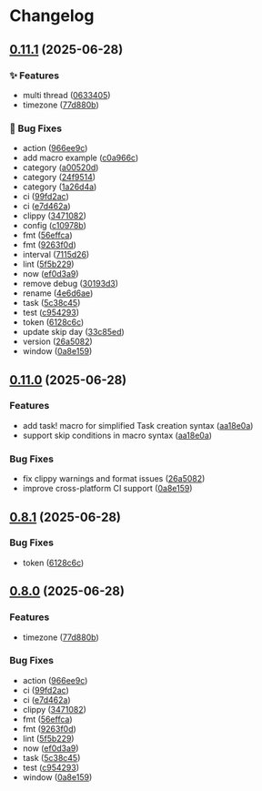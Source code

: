 # Changelog

## [0.11.1](https://github.com/rain2307/easy-schedule/compare/easy-schedule-v0.11.0...easy-schedule-v0.11.1) (2025-06-28)


### ✨ Features

* multi thread ([0633405](https://github.com/rain2307/easy-schedule/commit/06334058cf03324d8f30cd12d5751e82277f75ec))
* timezone ([77d880b](https://github.com/rain2307/easy-schedule/commit/77d880be4567adecf2cb5174b39ff2943165f875))


### 🐛 Bug Fixes

* action ([966ee9c](https://github.com/rain2307/easy-schedule/commit/966ee9c19245a380087f9077761a6e2c8e177fa9))
* add macro example ([c0a966c](https://github.com/rain2307/easy-schedule/commit/c0a966cf19eabd108228c520df7f981ca71748a9))
* category ([a00520d](https://github.com/rain2307/easy-schedule/commit/a00520d7b2cfd0a973e3078c7df497f3d1686647))
* category ([24f9514](https://github.com/rain2307/easy-schedule/commit/24f9514fb55e46a4c3ae169092b1128ed6de2326))
* category ([1a26d4a](https://github.com/rain2307/easy-schedule/commit/1a26d4aa11ce35cedf02393293b8d3d0c4f0e4f8))
* ci ([99fd2ac](https://github.com/rain2307/easy-schedule/commit/99fd2ac9c49816958abd9009f655720e526edefb))
* ci ([e7d462a](https://github.com/rain2307/easy-schedule/commit/e7d462ac527d416391a7a73d8137a4bffcd15cd0))
* clippy ([3471082](https://github.com/rain2307/easy-schedule/commit/34710820b9e7160df088cf8b016b117e7678824f))
* config ([c10978b](https://github.com/rain2307/easy-schedule/commit/c10978b1019be95e55cdc724382d63f0bdc62b21))
* fmt ([56effca](https://github.com/rain2307/easy-schedule/commit/56effca2ed3f67c9be6d0360dc06ea369efd244a))
* fmt ([9263f0d](https://github.com/rain2307/easy-schedule/commit/9263f0d40653eca847aff53250b9b88d982b6455))
* interval ([7115d26](https://github.com/rain2307/easy-schedule/commit/7115d26a3e0b1fcf7c02b0ab8bbe12519e415871))
* lint ([5f5b229](https://github.com/rain2307/easy-schedule/commit/5f5b229269c0e3aec1733fe89449317ab1284530))
* now ([ef0d3a9](https://github.com/rain2307/easy-schedule/commit/ef0d3a91bb0b7f8ecde607818661eaca31e8e61b))
* remove debug ([30193d3](https://github.com/rain2307/easy-schedule/commit/30193d380f8f3fc9dfdeae745fb367b6c84c0596))
* rename ([4e6d6ae](https://github.com/rain2307/easy-schedule/commit/4e6d6aef298545f2da712a45503d020b5a5245b0))
* task ([5c38c45](https://github.com/rain2307/easy-schedule/commit/5c38c45e841f03d931abf0a9d5a314b4352fab99))
* test ([c954293](https://github.com/rain2307/easy-schedule/commit/c954293f8a9def28e2965152d232f356ba36905b))
* token ([6128c6c](https://github.com/rain2307/easy-schedule/commit/6128c6cd60e78db8c52db5cf8e39dbbd353de132))
* update skip day ([33c85ed](https://github.com/rain2307/easy-schedule/commit/33c85ed7447aca7769e5b8461bf53f62706a0fb6))
* version ([26a5082](https://github.com/rain2307/easy-schedule/commit/26a508240785aa6a4034cfaf8dc5267efdd6d591))
* window ([0a8e159](https://github.com/rain2307/easy-schedule/commit/0a8e159fb16359e28f4942fdb8c0a7f084a081f3))

## [0.11.0](https://github.com/rain2307/easy-schedule/compare/v0.8.1...v0.11.0) (2025-06-28)


### Features

* add task! macro for simplified Task creation syntax ([aa18e0a](https://github.com/rain2307/easy-schedule/commit/aa18e0a))
* support skip conditions in macro syntax ([aa18e0a](https://github.com/rain2307/easy-schedule/commit/aa18e0a))


### Bug Fixes

* fix clippy warnings and format issues ([26a5082](https://github.com/rain2307/easy-schedule/commit/26a5082))
* improve cross-platform CI support ([0a8e159](https://github.com/rain2307/easy-schedule/commit/0a8e159))

## [0.8.1](https://github.com/rain2307/easy-schedule/compare/v0.8.0...v0.8.1) (2025-06-28)


### Bug Fixes

* token ([6128c6c](https://github.com/rain2307/easy-schedule/commit/6128c6cd60e78db8c52db5cf8e39dbbd353de132))

## [0.8.0](https://github.com/rain2307/easy-schedule/compare/v0.7.0...v0.8.0) (2025-06-28)


### Features

* timezone ([77d880b](https://github.com/rain2307/easy-schedule/commit/77d880be4567adecf2cb5174b39ff2943165f875))


### Bug Fixes

* action ([966ee9c](https://github.com/rain2307/easy-schedule/commit/966ee9c19245a380087f9077761a6e2c8e177fa9))
* ci ([99fd2ac](https://github.com/rain2307/easy-schedule/commit/99fd2ac9c49816958abd9009f655720e526edefb))
* ci ([e7d462a](https://github.com/rain2307/easy-schedule/commit/e7d462ac527d416391a7a73d8137a4bffcd15cd0))
* clippy ([3471082](https://github.com/rain2307/easy-schedule/commit/34710820b9e7160df088cf8b016b117e7678824f))
* fmt ([56effca](https://github.com/rain2307/easy-schedule/commit/56effca2ed3f67c9be6d0360dc06ea369efd244a))
* fmt ([9263f0d](https://github.com/rain2307/easy-schedule/commit/9263f0d40653eca847aff53250b9b88d982b6455))
* lint ([5f5b229](https://github.com/rain2307/easy-schedule/commit/5f5b229269c0e3aec1733fe89449317ab1284530))
* now ([ef0d3a9](https://github.com/rain2307/easy-schedule/commit/ef0d3a91bb0b7f8ecde607818661eaca31e8e61b))
* task ([5c38c45](https://github.com/rain2307/easy-schedule/commit/5c38c45e841f03d931abf0a9d5a314b4352fab99))
* test ([c954293](https://github.com/rain2307/easy-schedule/commit/c954293f8a9def28e2965152d232f356ba36905b))
* window ([0a8e159](https://github.com/rain2307/easy-schedule/commit/0a8e159fb16359e28f4942fdb8c0a7f084a081f3))
